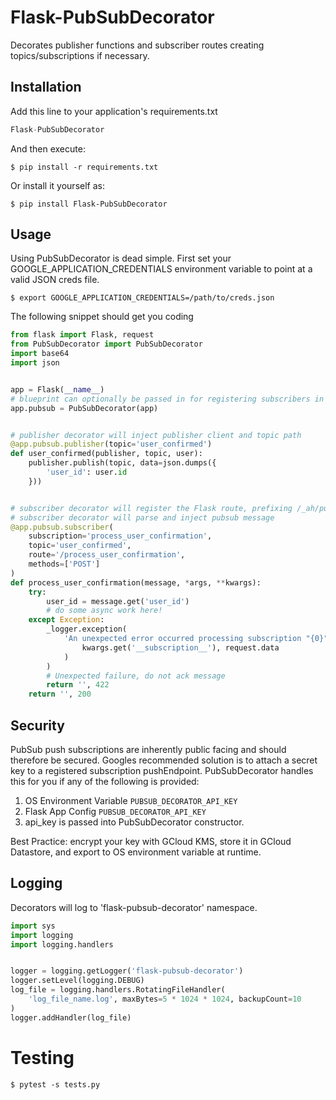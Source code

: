 # Flask-PubSubDecorator

Decorates publisher functions and subscriber routes creating topics/subscriptions if necessary.

## Installation

Add this line to your application's requirements.txt

```python
Flask-PubSubDecorator
```

And then execute:

    $ pip install -r requirements.txt

Or install it yourself as:

    $ pip install Flask-PubSubDecorator

## Usage

Using PubSubDecorator is dead simple. First set your GOOGLE_APPLICATION_CREDENTIALS environment variable to point at a valid JSON creds file.

    $ export GOOGLE_APPLICATION_CREDENTIALS=/path/to/creds.json

The following snippet should get you coding
```python
from flask import Flask, request
from PubSubDecorator import PubSubDecorator
import base64
import json


app = Flask(__name__)
# blueprint can optionally be passed in for registering subscribers in a blueprint endpoint
app.pubsub = PubSubDecorator(app)


# publisher decorator will inject publisher client and topic path
@app.pubsub.publisher(topic='user_confirmed')
def user_confirmed(publisher, topic, user):
    publisher.publish(topic, data=json.dumps({
        'user_id': user.id
    }))


# subscriber decorator will register the Flask route, prefixing /_ah/push-handlers
# subscriber decorator will parse and inject pubsub message
@app.pubsub.subscriber(
    subscription='process_user_confirmation',
    topic='user_confirmed',
    route='/process_user_confirmation',
    methods=['POST']
)
def process_user_confirmation(message, *args, **kwargs):
    try:
        user_id = message.get('user_id')
        # do some async work here!
    except Exception:
        _logger.exception(
            'An unexpected error occurred processing subscription "{0}": {1}'.format(
                kwargs.get('__subscription__'), request.data
            )
        )
        # Unexpected failure, do not ack message
        return '', 422
    return '', 200
```

## Security

PubSub push subscriptions are inherently public facing and should therefore be secured. Googles recommended solution
is to attach a secret key to a registered subscription pushEndpoint. PubSubDecorator handles this for you if any of
the following is provided:

  1. OS Environment Variable `PUBSUB_DECORATOR_API_KEY`
  2. Flask App Config `PUBSUB_DECORATOR_API_KEY`
  3. api_key is passed into PubSubDecorator constructor.

Best Practice: encrypt your key with GCloud KMS, store it in GCloud Datastore, and export to OS environment variable
at runtime.

## Logging

Decorators will log to 'flask-pubsub-decorator' namespace.

```python
import sys
import logging
import logging.handlers


logger = logging.getLogger('flask-pubsub-decorator')
logger.setLevel(logging.DEBUG)
log_file = logging.handlers.RotatingFileHandler(
    'log_file_name.log', maxBytes=5 * 1024 * 1024, backupCount=10
)
logger.addHandler(log_file)
```

# Testing

    $ pytest -s tests.py

